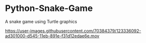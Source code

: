 # Python-Snake-Game
A snake game using Turtle graphics


https://user-images.githubusercontent.com/70384379/123336092-ad301000-d545-11eb-891e-f31d12edae6e.mov

